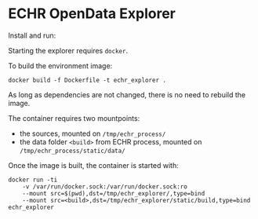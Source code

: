 # ECHR OpenData Explorer

Install and run:

Starting the explorer requires ```docker```.

To build the environment image:
```
docker build -f Dockerfile -t echr_explorer .
```
As long as dependencies are not changed, there is no need to rebuild the image.

The container requires two mountpoints:
- the sources, mounted on `/tmp/echr_process/`
- the data folder `<build>` from ECHR process, mounted on `/tmp/echr_process/static/data/`

Once the image is built, the container is started with:
```
docker run -ti 
    -v /var/run/docker.sock:/var/run/docker.sock:ro
    --mount src=$(pwd),dst=/tmp/echr_explorer/,type=bind 
    --mount src=<build>,dst=/tmp/echr_explorer/static/build,type=bind echr_explorer
```